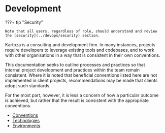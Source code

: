 # Development

???+ tip "Security"

    Note that all users, regardless of role, should understand and review the [security](../devops/security) section.

Kartoza is a consulting and development firm. In many instances, projects require developers to leverage existing tools and codebases, and to work with other organisations in a way that is consistent in their own conventions.

This documentation seeks to outline processes and practices so that internal project development and practices within the team remain consistent. Where it is noted that beneficial conventions listed here are not implemented in client projects, recommendations may be made that clients adopt such standards.

For the most part, however, it is less a concern of how a particular outcome is achieved, but rather that the result is consistent with the appropriate conventions.

- [Conventions](./conventions)
- [Technologies](./technologies)
- [Environments](./environments)
